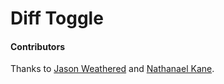 # Diff Toggle

#### Contributors

Thanks to [Jason Weathered](http://jasoncodes.com) and [Nathanael Kane](http://twitter.com/nathanaelkane).
